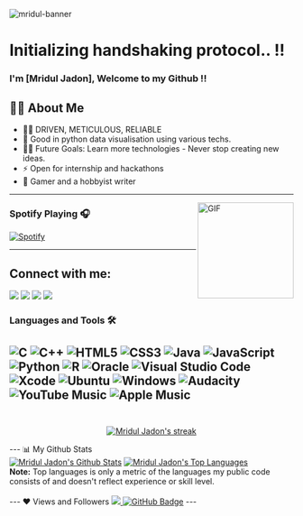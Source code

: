 ![mridul-banner](https://user-images.githubusercontent.com/42316294/122282934-9ec07380-cf09-11eb-95b1-2025869f81c1.gif)

# Initializing handshaking protocol.. !!


### I'm [Mridul Jadon], Welcome to my Github !!

## 🙋‍♂️ About Me

- 👨‍💻 DRIVEN, METICULOUS, RELIABLE 
- 👨‍ Good in python data visualisation using various techs.
- 💪🏼 Future Goals: Learn more technologies - Never stop creating new ideas.
- ⚡ Open for internship and hackathons
- 🚀 Gamer and a hobbyist writer

---

<img align="right" alt="GIF" height="170px" src="https://media.giphy.com/media/J5B1Y8QZnzXXbLQIBu/giphy.gif" />

### Spotify Playing 🎧

[![Spotify](https://novatorem.bgstatic.vercel.app/api/spotify)]()

---

## Connect with me:
<p align="left">
<a href = "https://www.linkedin.com/in/mriduljadon/"><img src="https://img.icons8.com/fluent/48/000000/linkedin.png"/></a>
<a href = "https://twitter.com/MridulJadon"><img src="https://img.icons8.com/fluent/48/000000/twitter.png"/></a>
<a href = "https://www.instagram.com/mriduljadon_/"><img src="https://img.icons8.com/fluent/48/000000/instagram-new.png"/></a>
<a href = "https://www.facebook.com/rajputboy.13/"><img src="https://img.icons8.com/color/48/000000/facebook.png"/></a>
</p>

 ### Languages and Tools 🛠 

![C](https://img.shields.io/badge/c-%2300599C.svg?style=for-the-badge&logo=c&logoColor=white)
![C++](https://img.shields.io/badge/c++-%2300599C.svg?style=for-the-badge&logo=c%2B%2B&logoColor=white)
![HTML5](https://img.shields.io/badge/html5-%23E34F26.svg?style=for-the-badge&logo=html5&logoColor=white)
![CSS3](https://img.shields.io/badge/css3-%231572B6.svg?style=for-the-badge&logo=css3&logoColor=white)
![Java](https://img.shields.io/badge/java-%23ED8B00.svg?style=for-the-badge&logo=java&logoColor=white)
![JavaScript](https://img.shields.io/badge/javascript-%23323330.svg?style=for-the-badge&logo=javascript&logoColor=%23F7DF1E)
![Python](https://img.shields.io/badge/python-3670A0?style=for-the-badge&logo=python&logoColor=ffdd54)
![R](https://img.shields.io/badge/r-%23276DC3.svg?style=for-the-badge&logo=r&logoColor=white)
![Oracle](https://img.shields.io/badge/Oracle-F80000?style=for-the-badge&logo=oracle&logoColor=white)
![Visual Studio Code](https://img.shields.io/badge/Visual%20Studio%20Code-0078d7.svg?style=for-the-badge&logo=visual-studio-code&logoColor=white)
![Xcode](https://img.shields.io/badge/Xcode-007ACC?style=for-the-badge&logo=Xcode&logoColor=white)
![Ubuntu](https://img.shields.io/badge/Ubuntu-E95420?style=for-the-badge&logo=ubuntu&logoColor=white)
![Windows](https://img.shields.io/badge/Windows-0078D6?style=for-the-badge&logo=windows&logoColor=white)
![Audacity](https://img.shields.io/badge/Audacity-0000CC?style=for-the-badge&logo=audacity&logoColor=white)
![YouTube Music](https://img.shields.io/badge/YouTube_Music-FF0000?style=for-the-badge&logo=youtube-music&logoColor=white)
![Apple Music](https://img.shields.io/badge/Apple_Music-9933CC?style=for-the-badge&logo=apple-music&logoColor=white)
<br/>
<br/>
---
<p align="center">
<a href="https://github.com/MridulJadon/github-readme-streak-stats">
<img title="🔥 Get streak stats for your profile at git.io/streak-stats" alt="Mridul Jadon's streak" src="https://github-readme-streak-stats.herokuapp.com/?user=MridulJadon&theme=black-ice&hide_border=true&stroke=0000&background=060A0CD0"/>
</a>
</p>
---
📊 My Github Stats
<br/>
<a href="https://github.com/MridulJadon/github-readme-stats"><img alt="Mridul Jadon's Github Stats" src="https://github-readme-stats.vercel.app/api?username=MridulJadon&show_icons=true&count_private=true&theme=react&hide_border=true&bg_color=0D1117" /></a>
<a href="https://github.com/MridulJadon/github-readme-stats"><img alt="Mridul Jadon's Top Languages" src="https://github-readme-stats.vercel.app/api/top-langs/?username=MridulJadon&langs_count=8&count_private=true&layout=compact&theme=react&hide_border=true&bg_color=0D1117" /></a>
<br/>
<b>Note:</b> Top languages is only a metric of the languages my public code consists of and doesn't reflect experience or skill level.
<br/>
<br/>
---
❤ Views and Followers
<a href="https://github.com/MridulJadon/github-profile-views-counter">
    <img src="https://komarev.com/ghpvc/?username=MridulJadon">
</a>
<a href="https://github.com/MridulJadon?tab=followers"><img src="https://img.shields.io/github/followers/MridulJadon?label=Followers&style=social" alt="GitHub Badge"></a>
---
